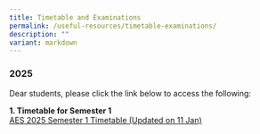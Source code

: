 ```yaml
---
title: Timetable and Examinations
permalink: /useful-resources/timetable-examinations/
description: ""
variant: markdown
---
```

### 2025

Dear students, please click the link below to access the following:  

**1. Timetable for Semester 1**
<br>
[AES 2025 Semester 1 Timetable (Updated on 11 Jan)](/files/AES_2025_Semester_1_Timetable__Updated_on_11_Jan_.pdf)